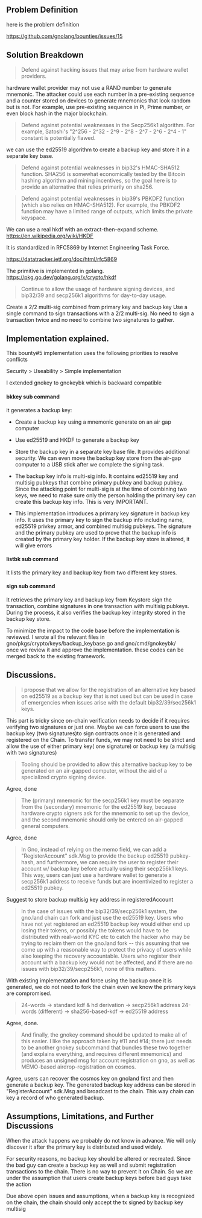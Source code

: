 ## Problem Definition

here is the problem definition

https://github.com/gnolang/bounties/issues/15


## Solution Breakdown


>Defend against hacking issues that may arise from hardware wallet providers.

hardware wallet provider may not use a RAND number to generate mnemonic. The attacker could use each number in a pre-existing sequence and a counter stored on devices to generate mnemonics that look random but is not. For example, use pre-existing sequence in Pi,  Prime number, or even block hash in the major blockchain.

> Defend against potential weaknesses in the Secp256k1 algorithm. For example, Satoshi's "2^256 - 2^32 - 2^9 - 2^8 - 2^7 - 2^6 - 2^4 - 1" constant is potentially flawed.

we can use the ed25519 algorithm to create a backup key and store it in a separate key base.

> Defend against potential weaknesses in bip32's HMAC-SHA512 function. SHA256 is somewhat economically tested by the Bitcoin hashing algorithm and mining incentives, so the goal here is to provide an alternative that relies primarily on sha256.


> Defend against potential weaknesses in bip39's PBKDF2 function (which also relies on HMAC-SHA512). For example, the PBKDF2 function may have a limited range of outputs, which limits the private keyspace.

We can use a real hkdf with an extract-then-expand scheme.
https://en.wikipedia.org/wiki/HKDF

It is standardized in RFC5869 by Internet Engineering Task Force.

https://datatracker.ietf.org/doc/html/rfc5869

The primitive is implemented in golang.
https://pkg.go.dev/golang.org/x/crypto/hkdf


>Continue to allow the usage of hardware signing devices, and bip32/39 and secp256k1 algorithms for day-to-day usage.

Create a 2/2 multi-sig combined from primary key and backup key
Use a single command to sign transactions with a 2/2 multi-sig.  No need to sign a transaction twice and no need to combine two signatures to gather.


## Implementation explained.

This bounty#5  implementation uses the following priorities to resolve conflicts

Security > Useability > Simple implementation

I extended gnokey to gnokeybk which is backward compatible

#### bkkey sub command

it generates a backup key:

- Create a backup key using a mnemonic generate on an air gap computer
- Use ed25519 and HKDF to generate a backup key
- Store the backup key in a separate key base file. It provides additional security.  We can even move the backup key store from the air-gap computer to a USB stick after we complete the signing task.

- The backup key info is multi-sig info. It contains ed25519 key and multisig pubkeys that combine primary pubkey and backup pubkey.  Since the attacking point for multi-sig is at the time of combining two keys, we need to make sure only the person holding the primary key can create this backup key info. This is very IMPORTANT.

- This implementation introduces a primary key signature in backup key info.   It uses the primary key to sign the backup info including name, ed25519 privkey armor, and combined multisig pubkeys.  The signature and the primary pubkey are used to prove that the backup info is created by the primary key holder. If the backup key store is altered, it will give errors




#### listbk sub command

It lists the primary key and backup key from two different key stores.

#### sign sub command
It retrieves the primary key and backup key from Keystore sign the transaction, combine signatures in one transaction with multisig pubkeys. During the process, it also verifies the backup key integrity stored in the backup key store.

To minimize the impact to the code base before the implementation is reviewed. I wrote all the relevant files in gno/pkgs/crypto/keys/backup_keybase.go and gno/cmd/gnokeybk/  
	 once we review it and approve the implementation. these codes can be merged back to the existing framework.




## Discussions.
> I propose that we allow for the registration of an alternative key based on ed25519 as a backup key that is not used but can be used in case of emergencies when issues arise with the default bip32/39/sec256k1 keys.


This part is tricky since on-chain verification needs to decide if it requires verifying two signatures or just one. Maybe we can force users to use the backup key (two signatures)to sign contracts once it is generated and registered on the Chain. To transfer funds, we may not need to be strict and allow the use of either primary key( one signature) or backup key (a multisig with two signatures)

> Tooling should be provided to allow this alternative backup key to be generated on an air-gapped computer, without the aid of a specialized crypto signing device.

Agree, done

> The (primary) mnemonic for the secp256k1 key must be separate from the (secondary) mnemonic for the ed25519 key, because hardware crypto signers ask for the mnemonic to set up the device, and the second mnemonic should only be entered on air-gapped general computers.

Agree, done

> In Gno, instead of relying on the memo field, we can add a "RegisterAccount" sdk.Msg to provide the backup ed25519 pubkey-hash, and furthermore, we can require the user to register their account w/ backup key before actually using their secp256k1 keys. This way, users can just use a hardware wallet to generate a secp256k1 address to receive funds but are incentivized to register a ed25519 pubkey.

Suggest to store backup multisig key address in registeredAccount

> In the case of issues with the bip32/39/secp256k1 system, the gno.land chain can fork and just use the ed25519 key. Users who have not yet registered an ed25519 backup key would either end up losing their tokens, or possibly the tokens would have to be distributed with real-world KYC etc to catch the hacker who may be trying to reclaim them on the gno.land fork -- this assuming that we come up with a reasonable way to protect the privacy of users while also keeping the recovery accountable. Users who register their account with a backup key would not be affected, and if there are no issues with bip32/39/secp256k1, none of this matters.

With existing implementation and force using the backup once it is generated, we do not need to fork the chain even we know the primary keys are compromised.


> 24-words -> standard kdf & hd derivation -> secp256k1 address
> 24-words (different) -> sha256-based-kdf -> ed25519 address

Agree, done.

> And finally, the gnokey command should be updated to make all of this easier. I like the approach taken by #11 and #14; there just needs to be another gnokey subcommand that bundles these two together (and explains everything, and requires different mnemonics) and produces an unsigned msg for account registration on gno, as well as MEMO-based airdrop-registration on cosmos.

Agree, users can recover the cosmos key on gnoland first and then generate a backup key. The generated backup key address can be stored in "RegisterAccount" sdk.Msg and broadcast to the chain. This way chain can key a record of who generated backup.

## Assumptions, Limitations, and Further Discussions

When the attack happens we probably do not know in advance. We will only discover it after the primary key is distributed and used widely.


For security reasons, no backup key should be altered or recreated. Since the bad guy can create a backup key as well and submit registration transactions to the chain. There is no way to prevent it on Chain. So we are under the assumption that users create backup keys before bad guys take the action


Due above open issues and assumptions, when a backup key is recognized on the chain, the chain should only accept the tx signed by backup key multisig

